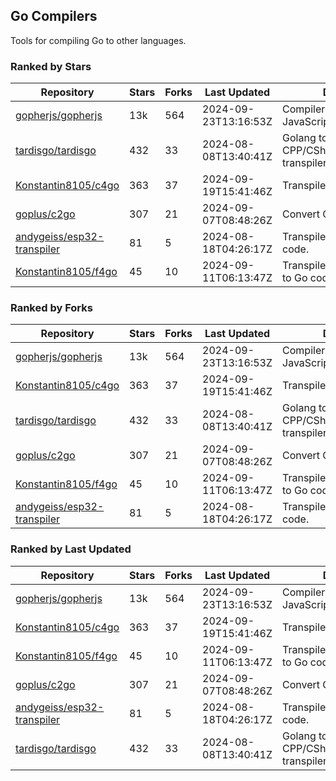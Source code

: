 ## Go Compilers

Tools for compiling Go to other languages.

### Ranked by Stars

| Repository | Stars | Forks | Last Updated | Description | 
|------------|-------|-------|--------------|-------------|
| [gopherjs/gopherjs](https://github.com/gopherjs/gopherjs) | 13k | 564 | 2024-09-23T13:16:53Z |  Compiler from Go to JavaScript. |
| [tardisgo/tardisgo](https://github.com/tardisgo/tardisgo) | 432 | 33 | 2024-08-08T13:40:41Z |  Golang to Haxe to CPP/CSharp/Java/JavaScript transpiler. |
| [Konstantin8105/c4go](https://github.com/Konstantin8105/c4go) | 363 | 37 | 2024-09-19T15:41:46Z |  Transpile C code to Go code. |
| [goplus/c2go](https://github.com/goplus/c2go) | 307 | 21 | 2024-09-07T08:48:26Z |  Convert C code to Go code. |
| [andygeiss/esp32-transpiler](https://github.com/andygeiss/esp32-transpiler) | 81 | 5 | 2024-08-18T04:26:17Z |  Transpile Go into Arduino code. |
| [Konstantin8105/f4go](https://github.com/Konstantin8105/f4go) | 45 | 10 | 2024-09-11T06:13:47Z |  Transpile FORTRAN 77 code to Go code. |

### Ranked by Forks

| Repository | Stars | Forks | Last Updated | Description | 
|------------|-------|-------|--------------|-------------|
| [gopherjs/gopherjs](https://github.com/gopherjs/gopherjs) | 13k | 564 | 2024-09-23T13:16:53Z |  Compiler from Go to JavaScript. |
| [Konstantin8105/c4go](https://github.com/Konstantin8105/c4go) | 363 | 37 | 2024-09-19T15:41:46Z |  Transpile C code to Go code. |
| [tardisgo/tardisgo](https://github.com/tardisgo/tardisgo) | 432 | 33 | 2024-08-08T13:40:41Z |  Golang to Haxe to CPP/CSharp/Java/JavaScript transpiler. |
| [goplus/c2go](https://github.com/goplus/c2go) | 307 | 21 | 2024-09-07T08:48:26Z |  Convert C code to Go code. |
| [Konstantin8105/f4go](https://github.com/Konstantin8105/f4go) | 45 | 10 | 2024-09-11T06:13:47Z |  Transpile FORTRAN 77 code to Go code. |
| [andygeiss/esp32-transpiler](https://github.com/andygeiss/esp32-transpiler) | 81 | 5 | 2024-08-18T04:26:17Z |  Transpile Go into Arduino code. |

### Ranked by Last Updated

| Repository | Stars | Forks | Last Updated | Description | 
|------------|-------|-------|--------------|-------------|
| [gopherjs/gopherjs](https://github.com/gopherjs/gopherjs) | 13k | 564 | 2024-09-23T13:16:53Z |  Compiler from Go to JavaScript. |
| [Konstantin8105/c4go](https://github.com/Konstantin8105/c4go) | 363 | 37 | 2024-09-19T15:41:46Z |  Transpile C code to Go code. |
| [Konstantin8105/f4go](https://github.com/Konstantin8105/f4go) | 45 | 10 | 2024-09-11T06:13:47Z |  Transpile FORTRAN 77 code to Go code. |
| [goplus/c2go](https://github.com/goplus/c2go) | 307 | 21 | 2024-09-07T08:48:26Z |  Convert C code to Go code. |
| [andygeiss/esp32-transpiler](https://github.com/andygeiss/esp32-transpiler) | 81 | 5 | 2024-08-18T04:26:17Z |  Transpile Go into Arduino code. |
| [tardisgo/tardisgo](https://github.com/tardisgo/tardisgo) | 432 | 33 | 2024-08-08T13:40:41Z |  Golang to Haxe to CPP/CSharp/Java/JavaScript transpiler. |


